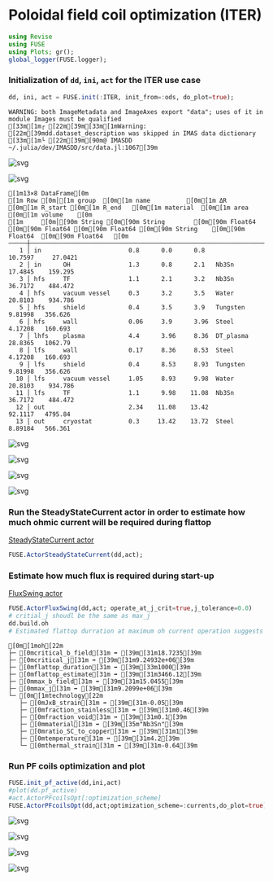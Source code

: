 # Poloidal field coil optimization (ITER)


```julia
using Revise
using FUSE
using Plots; gr();
global_logger(FUSE.logger);
```

### Initialization of `dd`, `ini`, `act` for the ITER use case


```julia
dd, ini, act = FUSE.init(:ITER, init_from=:ods, do_plot=true);
```

    WARNING: both ImageMetadata and ImageAxes export "data"; uses of it in module Images must be qualified
    [33m[1m┌ [22m[39m[33m[1mWarning: [22m[39mdd.dataset_description was skipped in IMAS data dictionary
    [33m[1m└ [22m[39m[90m@ IMASDD ~/.julia/dev/IMASDD/src/data.jl:1067[39m



    
![svg](PF_coil_optimization_files/PF_coil_optimization_3_1.svg)
    



    
![svg](PF_coil_optimization_files/PF_coil_optimization_3_2.svg)
    



    [1m13×8 DataFrame[0m
    [1m Row [0m│[1m group  [0m[1m name          [0m[1m ΔR      [0m[1m R_start [0m[1m R_end   [0m[1m material  [0m[1m area     [0m[1m volume    [0m
    [1m     [0m│[90m String [0m[90m String        [0m[90m Float64 [0m[90m Float64 [0m[90m Float64 [0m[90m String    [0m[90m Float64  [0m[90m Float64   [0m
    ─────┼──────────────────────────────────────────────────────────────────────────────────
       1 │ in                        0.8      0.0      0.8              10.7597     27.0421
       2 │ in      OH                1.3      0.8      2.1   Nb3Sn      17.4845    159.295
       3 │ hfs     TF                1.1      2.1      3.2   Nb3Sn      36.7172    484.472
       4 │ hfs     vacuum vessel     0.3      3.2      3.5   Water      20.8103    934.786
       5 │ hfs     shield            0.4      3.5      3.9   Tungsten    9.81998   356.626
       6 │ hfs     wall              0.06     3.9      3.96  Steel       4.17208   160.693
       7 │ lhfs    plasma            4.4      3.96     8.36  DT_plasma  28.8365   1062.79
       8 │ lfs     wall              0.17     8.36     8.53  Steel       4.17208   160.693
       9 │ lfs     shield            0.4      8.53     8.93  Tungsten    9.81998   356.626
      10 │ lfs     vacuum vessel     1.05     8.93     9.98  Water      20.8103    934.786
      11 │ lfs     TF                1.1      9.98    11.08  Nb3Sn      36.7172    484.472
      12 │ out                       2.34    11.08    13.42             92.1117   4795.84
      13 │ out     cryostat          0.3     13.42    13.72  Steel       8.89184   566.361



    
![svg](PF_coil_optimization_files/PF_coil_optimization_3_4.svg)
    



    
![svg](PF_coil_optimization_files/PF_coil_optimization_3_5.svg)
    



    
![svg](PF_coil_optimization_files/PF_coil_optimization_3_6.svg)
    



    
![svg](PF_coil_optimization_files/PF_coil_optimization_3_7.svg)
    


### Run the SteadyStateCurrent actor in order to estimate how much ohmic current will be required during flattop
[SteadyStateCurrent actor](https://fuse.help/actors.html#SteadyStateCurrent)



```julia
FUSE.ActorSteadyStateCurrent(dd,act);
```

### Estimate how much flux is required during start-up
[FluxSwing actor](https://fuse.help/actors.html#FluxSwing)




```julia
FUSE.ActorFluxSwing(dd,act; operate_at_j_crit=true,j_tolerance=0.0)
# critial_j shoudl be the same as max_j
dd.build.oh
# Estimated flattop durration at maximum oh current operation suggests that ITER can run for 3500 seconds! 
```




    [0m[1moh[22m
    ├─ [0mcritical_b_field[31m ➡ [39m[31m18.7235[39m
    ├─ [0mcritical_j[31m ➡ [39m[31m9.24932e+06[39m
    ├─ [0mflattop_duration[31m ➡ [39m[33m1000[39m
    ├─ [0mflattop_estimate[31m ➡ [39m[31m3466.12[39m
    ├─ [0mmax_b_field[31m ➡ [39m[31m15.0455[39m
    ├─ [0mmax_j[31m ➡ [39m[31m9.2099e+06[39m
    └─ [0m[1mtechnology[22m
       ├─ [0mJxB_strain[31m ➡ [39m[31m-0.05[39m
       ├─ [0mfraction_stainless[31m ➡ [39m[31m0.46[39m
       ├─ [0mfraction_void[31m ➡ [39m[31m0.1[39m
       ├─ [0mmaterial[31m ➡ [39m[35m"Nb3Sn"[39m
       ├─ [0mratio_SC_to_copper[31m ➡ [39m[31m1[39m
       ├─ [0mtemperature[31m ➡ [39m[31m4.2[39m
       └─ [0mthermal_strain[31m ➡ [39m[31m-0.64[39m




### Run PF coils optimization and plot


```julia
FUSE.init_pf_active(dd,ini,act)
#plot(dd.pf_active)
#act.ActorPFcoilsOpt[:optimization_scheme]
FUSE.ActorPFcoilsOpt(dd,act;optimization_scheme=:currents,do_plot=true);
```


    
![svg](PF_coil_optimization_files/PF_coil_optimization_9_0.svg)
    



    
![svg](PF_coil_optimization_files/PF_coil_optimization_9_1.svg)
    



    
![svg](PF_coil_optimization_files/PF_coil_optimization_9_2.svg)
    



    
![svg](PF_coil_optimization_files/PF_coil_optimization_9_3.svg)
    

